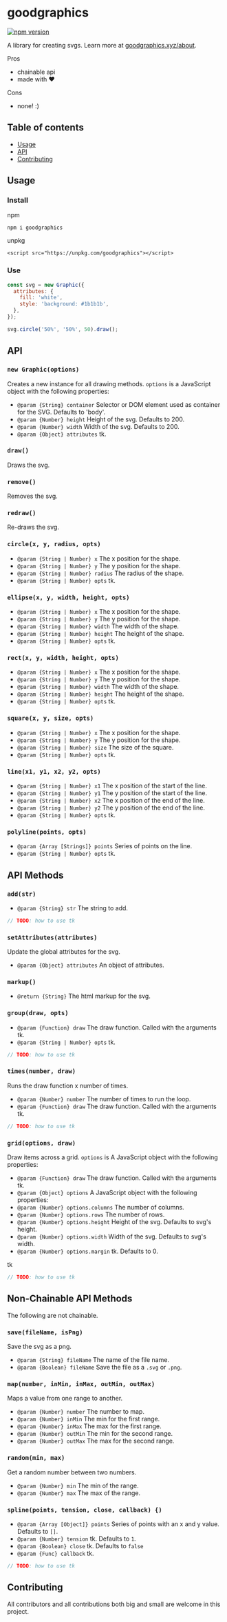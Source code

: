 # goodgraphics

[![npm version](https://badge.fury.io/js/goodgraphics.svg)](https://badge.fury.io/js/goodgraphics)

A library for creating svgs. Learn more at [goodgraphics.xyz/about](https://goodgraphics.xyz/about).

Pros

- chainable api
- made with ❤️

Cons

- none! :)

## Table of contents

- [Usage](#usage)
- [API](#api)
- [Contributing](#contributing)

## Usage

### Install

npm

```
npm i goodgraphics
```

unpkg

```
<script src="https://unpkg.com/goodgraphics"></script>
```

### Use

```js
const svg = new Graphic({
  attributes: {
    fill: 'white',
    style: 'background: #1b1b1b',
  },
});

svg.circle('50%', '50%', 50).draw();
```

## API

### `new Graphic(options)`

Creates a new instance for all drawing methods. `options` is a JavaScript object with the following properties:

- `@param {String} container` Selector or DOM element used as container for the SVG. Defaults to 'body'.
- `@param {Number} height` Height of the svg. Defaults to 200.
- `@param {Number} width` Width of the svg. Defaults to 200.
- `@param {Object} attributes` tk.

### `draw()`

Draws the svg.

### `remove()`

Removes the svg.

### `redraw()`

Re-draws the svg.

### `circle(x, y, radius, opts)`

- `@param {String | Number} x` The x position for the shape.
- `@param {String | Number} y` The y position for the shape.
- `@param {String | Number} radius` The radius of the shape.
- `@param {String | Number} opts` tk.

### `ellipse(x, y, width, height, opts)`

- `@param {String | Number} x` The x position for the shape.
- `@param {String | Number} y` The y position for the shape.
- `@param {String | Number} width` The width of the shape.
- `@param {String | Number} height` The height of the shape.
- `@param {String | Number} opts` tk.

### `rect(x, y, width, height, opts)`

- `@param {String | Number} x` The x position for the shape.
- `@param {String | Number} y` The y position for the shape.
- `@param {String | Number} width` The width of the shape.
- `@param {String | Number} height` The height of the shape.
- `@param {String | Number} opts` tk.

### `square(x, y, size, opts)`

- `@param {String | Number} x` The x position for the shape.
- `@param {String | Number} y` The y position for the shape.
- `@param {String | Number} size` The size of the square.
- `@param {String | Number} opts` tk.

### `line(x1, y1, x2, y2, opts)`

- `@param {String | Number} x1` The x position of the start of the line.
- `@param {String | Number} y1` The y position of the start of the line.
- `@param {String | Number} x2` The x position of the end of the line.
- `@param {String | Number} y2` The y position of the end of the line.
- `@param {String | Number} opts` tk.

### `polyline(points, opts)`

- `@param {Array [Strings]} points` Series of points on the line.
- `@param {String | Number} opts` tk.

## API Methods

### `add(str)`

- `@param {String} str` The string to add.

```js
// TODO: how to use tk
```

### `setAttributes(attributes)`

Update the global attributes for the svg.

- `@param {Object} attributes` An object of attributes.

### `markup()`

- `@return {String}` The html markup for the svg.

### `group(draw, opts)`

- `@param {Function} draw` The draw function. Called with the arguments tk.
- `@param {String | Number} opts` tk.

```js
// TODO: how to use tk
```

### `times(number, draw)`

Runs the draw function x number of times.

- `@param {Number} number` The number of times to run the loop.
- `@param {Function} draw` The draw function. Called with the arguments tk.

```js
// TODO: how to use tk
```

### `grid(options, draw)`

Draw items across a grid. `options` is A JavaScript object with the following properties:

- `@param {Function} draw` The draw function. Called with the arguments tk.
- `@param {Object} options` A JavaScript object with the following properties:
- `@param {Number} options.columns` The number of columns.
- `@param {Number} options.rows` The number of rows.
- `@param {Number} options.height` Height of the svg. Defaults to svg's height.
- `@param {Number} options.width` Width of the svg. Defaults to svg's width.
- `@param {Number} options.margin` tk. Defaults to 0.

tk

```js
// TODO: how to use tk
```

## Non-Chainable API Methods

The following are not chainable.

### `save(fileName, isPng)`

Save the svg as a png.

- `@param {String} fileName` The name of the file name.
- `@param {Boolean} fileName` Save the file as a `.svg` or `.png`.

### `map(number, inMin, inMax, outMin, outMax)`

Maps a value from one range to another.

- `@param {Number} number` The number to map.
- `@param {Number} inMin` The min for the first range.
- `@param {Number} inMax` The max for the first range.
- `@param {Number} outMin` The min for the second range.
- `@param {Number} outMax` The max for the second range.

### `random(min, max)`

Get a random number between two numbers.

- `@param {Number} min` The min of the range.
- `@param {Number} max` The max of the range.

### `spline(points, tension, close, callback) {)`

- `@param {Array [Object]} points` Series of points with an x and y value. Defaults to `[]`.
- `@param {Number} tension` tk. Defaults to `1`.
- `@param {Boolean} close` tk. Defaults to `false`
- `@param {Func} callback` tk.

```js
// TODO: how to use tk
```

## Contributing

All contributors and all contributions both big and small are welcome in this project.
